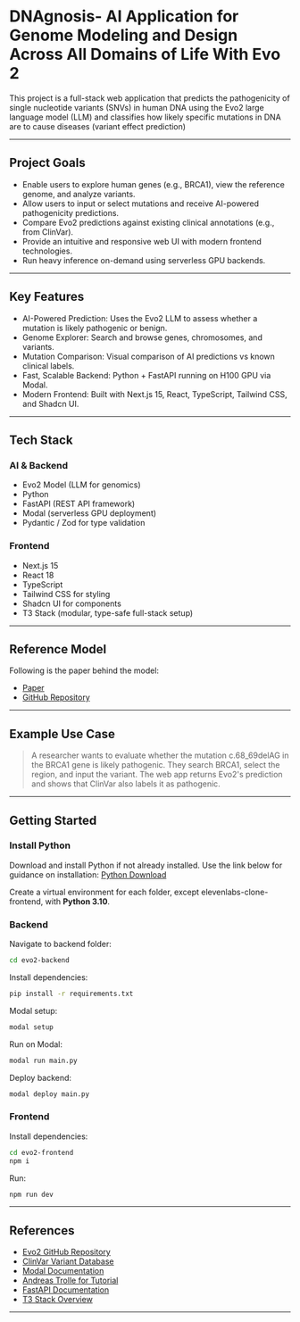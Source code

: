 # DNAgnosis- AI Application for Genome Modeling and Design Across All Domains of Life With Evo 2

This project is a full-stack web application that predicts the pathogenicity of single nucleotide variants (SNVs) in human DNA using the Evo2 large language model (LLM) and classifies how likely specific mutations in DNA are to cause diseases (variant effect prediction)

---

## Project Goals

- Enable users to explore human genes (e.g., BRCA1), view the reference genome, and analyze variants.
- Allow users to input or select mutations and receive AI-powered pathogenicity predictions.
- Compare Evo2 predictions against existing clinical annotations (e.g., from ClinVar).
- Provide an intuitive and responsive web UI with modern frontend technologies.
- Run heavy inference on-demand using serverless GPU backends.

---

## Key Features

- AI-Powered Prediction: Uses the Evo2 LLM to assess whether a mutation is likely pathogenic or benign.
- Genome Explorer: Search and browse genes, chromosomes, and variants.
- Mutation Comparison: Visual comparison of AI predictions vs known clinical labels.
- Fast, Scalable Backend: Python + FastAPI running on H100 GPU via Modal.
- Modern Frontend: Built with Next.js 15, React, TypeScript, Tailwind CSS, and Shadcn UI.

---

## Tech Stack

### AI & Backend

- Evo2 Model (LLM for genomics)
- Python
- FastAPI (REST API framework)
- Modal (serverless GPU deployment)
- Pydantic / Zod for type validation

### Frontend

- Next.js 15
- React 18
- TypeScript
- Tailwind CSS for styling
- Shadcn UI for components
- T3 Stack (modular, type-safe full-stack setup)

---

## Reference Model

Following is the paper behind the model:

- [Paper](https://www.biorxiv.org/content/10.1101/2025.02.18.638918v1)
- [GitHub Repository](https://github.com/ArcInstitute/evo2)

---

## Example Use Case

> A researcher wants to evaluate whether the mutation c.68_69delAG in the BRCA1 gene is likely pathogenic. They search BRCA1, select the region, and input the variant. The web app returns Evo2's prediction and shows that ClinVar also labels it as pathogenic.

---

## Getting Started

### Install Python

Download and install Python if not already installed. Use the link below for guidance on installation:
[Python Download](https://www.python.org/downloads/)

Create a virtual environment for each folder, except elevenlabs-clone-frontend, with **Python 3.10**.

### Backend

Navigate to backend folder:

```bash
cd evo2-backend
```

Install dependencies:

```bash
pip install -r requirements.txt
```

Modal setup:

```bash
modal setup
```

Run on Modal:

```bash
modal run main.py
```

Deploy backend:

```bash
modal deploy main.py
```

### Frontend

Install dependencies:

```bash
cd evo2-frontend
npm i
```

Run:

```bash
npm run dev
```

---

## References

- [Evo2 GitHub Repository](https://github.com/facebookresearch/llama-evo)
- [ClinVar Variant Database](https://www.ncbi.nlm.nih.gov/clinvar/)
- [Modal Documentation](https://modal.com/docs)
- [Andreas Trolle for Tutorial](https://www.youtube.com/@andreastrolle)
- [FastAPI Documentation](https://fastapi.tiangolo.com/)
- [T3 Stack Overview](https://create.t3.gg)

---

